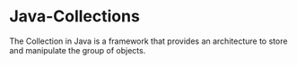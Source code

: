 # Java-Collections
The Collection in Java is a framework that provides an architecture to store and manipulate the group of objects.

